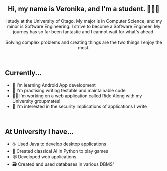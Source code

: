 <h2 align="center">Hi, my name is Veronika, and I'm a student. 👋👩‍🎓</h2>
<p align="center">
  I study at the University of Otago. My major is in Computer Science, and my minor is Software Engineering.
  I strive to become a Software Engineer. My journey has so far been fantastic and I cannot wait for what's ahead.
  <br><br>
  Solving complex problems and creating things are the two things I enjoy the most.
</p> 

<br>
<h2>Currently...</h2>

- 🌱 I’m learning Android App development
- 🧪 I'm practising writing testable and maintainable code
- 🚴‍♀️ I'm working on a web application called Ride Along with my University groupmates!
- 🔐 I'm interested in the security implications of applications I write

<br>
<h2>At University I have...</h2>

- ☕ Used Java to develop desktop applications
- 🐍 Created classical AI in Python to play games
- 🕸 Developed web applications
- 🗃 Created and used databases in various DBMS'

<!--
**veronika-luthar/veronika-luthar** is a ✨ _special_ ✨ repository because its `README.md` (this file) appears on your GitHub profile.

Here are some ideas to get you started:

- 🔭 I’m currently working on ...
- 🌱 I’m currently learning ...
- 👯 I’m looking to collaborate on ...
- 🤔 I’m looking for help with ...
- 💬 Ask me about ...
- 📫 How to reach me: ...
- 😄 Pronouns: ...
- ⚡ Fun fact: ...
-->
